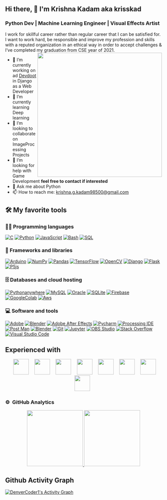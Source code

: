
## Hi there, 👋  I'm Krishna Kadam aka krisskad
### Python Dev | Machine Learning Engineer |  Visual Effects Artist

I work for skillful career rather than regular career that I can be satisfied for. I want to work hard, be responsible and improve my profession and skills with a reputed organization in an ethical way in order to accept challenges & I’ve completed my graduation from CSE year of 2021.
<br>
<img align="right" src="https://www.inventateq.com/assets/python/small.gif" width="400px" />

- 🔭 I’m currently working on ad [Devdoot](http://devdoot.ekatta.in/) in Django as a Web Developer
- 🌱 I’m currently learning Deep learning
- 👯 I’m looking to collaborate on ImageProcessing Projects
- 🤔 I’m looking for help with Game Development __feel free to contact if interested__
- 💬 Ask me about Python
- 📫 How to reach me: [krishna.g.kadam98500@gmail.com](krishna.g.kadam98500@gmail.com)


###

## 🛠️ My favorite tools

### 👨‍💻 Programming languages
<p>
    <a href="#"><img alt="C" src="https://img.shields.io/badge/-c-00979D?logo=c&logoColor=white"></a>
    <a href="#"><img alt="Python" src="https://img.shields.io/badge/Python%20-%00979D?logo=python&logoColor=white"></a>
    <a href="#"><img alt="JavaScript" src="https://img.shields.io/badge/JavaScript%20-%23013243.svg?logo=javascript&logoColor=white"></a>
    <a href="#"><img alt="Bash" src="https://img.shields.io/badge/Bash%20-%23150458.svg?logo=bash&logoColor=white"></a>
    <a href="#"><img alt="SQL" src="https://img.shields.io/badge/Sql%20-%23FF6F00.svg?logo=sql&logoColor=white"></a>
</p>

### 🧰 Frameworks and libraries

<p>
    <a href="#"><img alt="Arduino" src="https://img.shields.io/badge/-Arduino-00979D?logo=Arduino&logoColor=white"></a>
    <a href="#"><img alt="NumPy" src="https://img.shields.io/badge/Numpy%20-%23013243.svg?logo=numpy&logoColor=white"></a>
    <a href="#"><img alt="Pandas" src="https://img.shields.io/badge/Pandas%20-%23150458.svg?logo=pandas&logoColor=white"></a>
    <a href="#"><img alt="TensorFlow" src="https://img.shields.io/badge/TensorFlow%20-%23FF6F00.svg?logo=TensorFlow&logoColor=white"></a>
    <a href="#"><img alt="OpenCV" src="https://img.shields.io/badge/OpenCV%20-%23FF6F00.svg?logo=OpenCV&logoColor=white"></a>
    <a href="#"><img alt="Django" src="https://img.shields.io/badge/Django%20-%23FF6F00.svg?logo=Django&logoColor=white"></a>
    <a href="#"><img alt="Flask" src="https://img.shields.io/badge/Flask%20-%23FF6F00.svg?logo=Flask&logoColor=white"></a>
    <a href="#"><img alt="P5js" src="https://img.shields.io/badge/P5js%20-%23FF6F00.svg?logo=P5js&logoColor=white"></a>
</p>

### 🗄️ Databases and cloud hosting

<p>
    <a href="#"><img alt="Pythonanywhere" src="https://img.shields.io/badge/Pythonanywhere%20-%23430098.svg?logo=pythonanywhere&logoColor=white"></a>
    <a href="#"><img alt="MySQL" src="https://img.shields.io/badge/MySQL-%2300f.svg?logo=mysql&logoColor=white"></a>
    <a href="#"><img alt="Oracle" src ="https://img.shields.io/badge/Oracle%20-%23F00000.svg?logo=oracle&logoColor=white"></a>
    <a href="#"><img alt="SQLite" src ="https://img.shields.io/badge/SQLite-%2307405e.svg?logo=sqlite&logoColor=white"></a>
    <a href="#"><img alt="Firebase" src ="https://img.shields.io/badge/Firebase-%2307405e.svg?logo=firebase&logoColor=white"></a>
    <a href="#"><img alt="GoogleColab" src ="https://img.shields.io/badge/GoogleColab-%2307405e.svg?logo=google-colab&logoColor=white"></a>
    <a href="#"><img alt="Aws" src ="https://img.shields.io/badge/Aws-%2307405e.svg?logo=aws&logoColor=white"></a>


</p>

### 💻 Software and tools

<p>
    <a href="#"><img alt="Adobe" src="https://img.shields.io/badge/Adobe%20-%23FF0000.svg?logo=adobe&logoColor=white"></a>
    <a href="#"><img alt="Blender" src="https://img.shields.io/badge/Blender%20-%23FF0000.svg?logo=blender&logoColor=white"></a>
    <a href="#"><img alt="Adobe After Effects" src="https://img.shields.io/badge/AdobeAfterEffects%20-%23FF0000.svg?logo=adobeaftereffects&logoColor=white"></a>
    <a href="#"><img alt="Pycharm" src="https://img.shields.io/badge/Pycharm%20-%23FF0000.svg?logo=pycharm&logoColor=white"></a>
    <a href="#"><img alt="Processing IDE" src="https://img.shields.io/badge/ProcessingIDE%20-%23FF0000.svg?logo=processingide&logoColor=white"></a>
    <a href="#"><img alt="Post Man" src="https://img.shields.io/badge/Postman%20-%23FF0000.svg?logo=postman&logoColor=white"></a>
    <a href="#"><img alt="Blender" src="https://img.shields.io/badge/Blender%20-%23FF0000.svg?logo=blender&logoColor=white"></a>
    <a href="#"><img alt="Git" src="https://img.shields.io/badge/Git%20-%23F05033.svg?logo=git&logoColor=white"></a>
    <a href="#"><img alt="Jupyter" src="https://img.shields.io/badge/Jupyter%20-%23F37626.svg?logo=Jupyter&logoColor=white"></a>
    <a href="#"><img alt="OBS Studio" src="https://img.shields.io/badge/-OBS%20Studio-302E31?logo=obs-studio&logoColor=white"></a>
    <a href="#"><img alt="Stack Overflow" src="https://img.shields.io/badge/-Stack%20Overflow-FE7A16?logo=stack-overflow&logoColor=white"></a>
    <a href="#"><img alt="Visual Studio Code" src="https://img.shields.io/badge/Visual%20Studio%20Code-0078d7.svg?logo=visual-studio-code&logoColor=white"></a>
</p>



## Experienced with 
<p align="center" >
<code> <img height="50" src="https://github.com/uannabi/-/blob/master/resource/python-icon.svg"> </code>
<code> <img height="50" src="https://github.com/uannabi/-/blob/master/resource/dj.svg"> </code>
<code> <img height="50" src="https://github.com/uannabi/-/blob/master/resource/git.svg"> </code>
<code> <img height="50" src="https://github.com/uannabi/-/blob/master/resource/linux-ar21.svg"> </code>
<code> <img height="50" src="https://github.com/uannabi/-/blob/master/resource/other/gdal-ar21.svg"> </code>
<code> <img height="50" src="https://github.com/uannabi/-/blob/master/resource/other/sqlite-ar21.svg"> </code>
<code> <img height="50" src="https://github.com/uannabi/-/blob/master/resource/other/mysql-ar21.svg"> </code>
<code> <img height="50" src="https://github.com/uannabi/-/blob/master/resource/other/postgresql-ar21.svg"> </code>
</p>


### ⚙️ &nbsp;GitHub Analytics

<p align="center">
<a href="https://github.com/krisskad">
  <img height="180em" src="https://github-readme-stats-eight-theta.vercel.app/api?username=krisskad&show_icons=true&theme=algolia&include_all_commits=true&count_private=true"/>
  <img height="180em" src="https://github-readme-stats-eight-theta.vercel.app/api/top-langs/?username=krisskad&layout=compact&langs_count=8&theme=algolia"/>
</a>
</p>

###

## Github Activity Graph

<!-- https://github.com/ashutosh00710/github-readme-activity-graph -->
<a href="https://github.com/krisskad/github-readme-activity-graph"><img alt="DenverCoder1's Activity Graph" src="https://activity-graph.herokuapp.com/graph?username=krisskad&bg_color=1F222E&color=F8D866&line=F85D7F&point=FFFFFF&hide_border=true" /></a>
